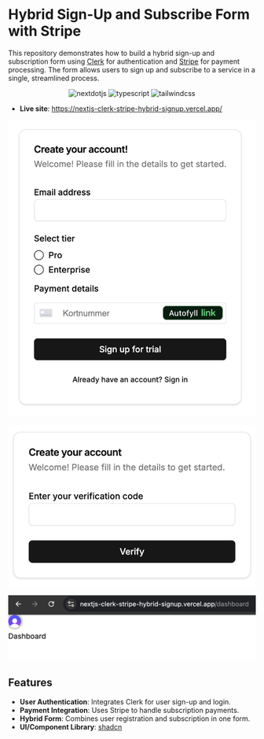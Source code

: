# Hybrid Sign-Up and Subscribe Form with Stripe

This repository demonstrates how to build a hybrid sign-up and subscription form using [Clerk](https://clerk.com) for authentication and [Stripe](https://stripe.com) for payment processing. The form allows users to sign up and subscribe to a service in a single, streamlined process.

  <div align="center">
    <img src="https://img.shields.io/badge/-Next_JS-black?style=for-the-badge&logoColor=white&logo=nextdotjs&color=000000" alt="nextdotjs" />
    <img src="https://img.shields.io/badge/-TypeScript-black?style=for-the-badge&logoColor=white&logo=typescript&color=3178C6" alt="typescript" />
    <img src="https://img.shields.io/badge/-Tailwind_CSS-black?style=for-the-badge&logoColor=white&logo=tailwindcss&color=06B6D4" alt="tailwindcss" />
  </div>

- **Live site**: https://nextjs-clerk-stripe-hybrid-signup.vercel.app/

![Sign-Up Form](public/sign-up.png)

![Sign-Up Form](public/verification.png)

![Sign-Up Form](public/dashboard.png)


## Features

- **User Authentication**: Integrates Clerk for user sign-up and login.
- **Payment Integration**: Uses Stripe to handle subscription payments.
- **Hybrid Form**: Combines user registration and subscription in one form.
- **UI/Component Library**: [shadcn](https://ui.shadcn.com/)
